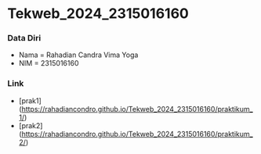 # Tekweb_2024_2315016160

### Data Diri
- Nama = Rahadian Candra Vima Yoga
- NIM = 2315016160

### Link
- [prak1] (https://rahadiancondro.github.io/Tekweb_2024_2315016160/praktikum_1/)
- [prak2] (https://rahadiancondro.github.io/Tekweb_2024_2315016160/praktikum_2/)

